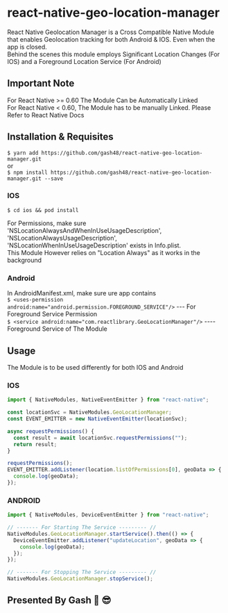 # react-native-geo-location-manager

React Native Geolocation Manager is a Cross Compatible Native Module that enables Geolocation tracking for both Android & IOS. Even when the app is closed.<br />
Behind the scenes this module employs Significant Location Changes (For IOS) and a Foreground Location Service (For Android)

## Important Note 

For React Native >= 0.60 The Module Can be Automatically Linked<br />
For React Native < 0.60, The Module has to be manually Linked. Please Refer to React Native Docs

## Installation & Requisites

`$ yarn add https://github.com/gash48/react-native-geo-location-manager.git`<br />
or <br />
`$ npm install https://github.com/gash48/react-native-geo-location-manager.git --save`


### IOS 
`$ cd ios && pod install`

For Permissions, make sure 'NSLocationAlwaysAndWhenInUseUsageDescription', 'NSLocationAlwaysUsageDescription', 'NSLocationWhenInUseUsageDescription' exists in Info.plist.<br />
This Module However relies on "Location Always" as it works in the background 

### Android
In AndroidManifest.xml, make sure ure app contains<br />
`$ <uses-permission android:name="android.permission.FOREGROUND_SERVICE"/>` --- For Foreground Service Permission <br />
`$ <service android:name="com.reactlibrary.GeoLocationManager"/>` ---- Foreground Service of The Module

## Usage

The Module is to be used differently for both IOS and Android

### IOS
```javascript
import { NativeModules, NativeEventEmitter } from "react-native";

const locationSvc = NativeModules.GeoLocationManager;
const EVENT_EMITTER = new NativeEventEmitter(locationSvc);

async requestPermissions() {
  const result = await locationSvc.requestPermissions("");
  return result;
}

requestPermissions();
EVENT_EMITTER.addListener(location.listOfPermissions[0], geoData => {
  console.log(geoData);
});
```

### ANDROID
```javascript
import { NativeModules, DeviceEventEmitter } from "react-native";

// ------- For Starting The Service --------- //
NativeModules.GeoLocationManager.startService().then(() => {
  DeviceEventEmitter.addListener("updateLocation", geoData => {
    console.log(geoData);
  });
});

// ------- For Stopping The Service --------- //
NativeModules.GeoLocationManager.stopService();
```

## Presented By Gash :metal: :sunglasses:
